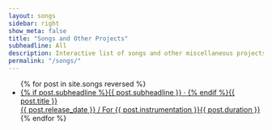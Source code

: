 ```yaml
---
layout: songs
sidebar: right
show_meta: false
title: "Songs and Other Projects"
subheadline: All
description: Interactive list of songs and other miscellaneous projects and collaborations by Robby Good.
permalink: "/songs/"
---
```


<ul class="side-nav">
    {% for post in site.songs reversed %}
    <li><a href="{{ site.url }}{{ site.baseurl }}{{ post.url }}">{% if post.subheadline %}{{ post.subheadline }} &middot; {% endif %}<span class="songs-list-titles">{{ post.title }}</span><br><span class="songs-list-descriptions">{{ post.release_date }} / For {{ post.instrumentation }}</span><span class="songs-list-duration">{{ post.duration }}</span></a></li>
    {% endfor %}
</ul>
